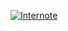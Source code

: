 <a href="https://internote.co"><img alt="Internote" src="https://github.com/user-attachments/assets/fc534f6b-a864-41e3-93cb-13b448f6ebc1"></a>
